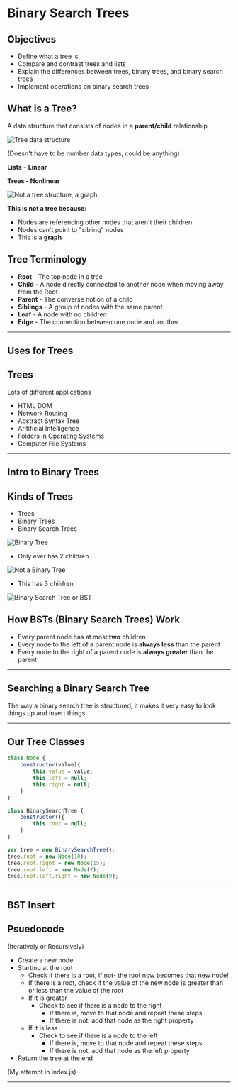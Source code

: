 # Binary Search Trees

## Objectives
- Define what a tree is
- Compare and contrast trees and lists
- Explain the differences between trees, binary trees, and binary search trees
- Implement operations on binary search trees

## What is a Tree?
A data structure that consists of nodes in a **parent/child** relationship

![Tree data structure](./1.jpg)

(Doesn't have to be number data types, could be anything)

**Lists** - **Linear**

**Trees - Nonlinear**

![Not a tree structure, a graph](./2.jpg)

**This is not a tree because:**
- Nodes are referencing other nodes that aren't their children
- Nodes can't point to "sibling" nodes
- This is a **graph**

## Tree Terminology
- **Root** - The top node in a tree
- **Child** - A node directly connected to another node when moving away from the Root
- **Parent** - The converse notion of a child
- **Siblings** - A group of nodes with the same parent
- **Leaf** - A node with no children
- **Edge** - The connection between one node and another 

---

## Uses for Trees

## Trees
Lots of different applications
- HTML DOM
- Network Routing
- Abstract Syntax Tree 
- Aritificial Intelligence
- Folders in Operating Systems
- Computer File Systems

---

## Intro to Binary Trees

## Kinds of Trees
- Trees
- Binary Trees
- Binary Search Trees

![Binary Tree](./3.jpg)

- Only ever has 2 children

![Not a Binary Tree](./4.jpg)
- This has 3 children

![Binary Search Tree or BST](./5.jpg)

## How BSTs (Binary Search Trees) Work
- Every parent node has at most **two** children
- Every node to the left of a parent node is **always less** than the parent
- Every node to the right of a parent node is **always greater** than the parent

---

## Searching a Binary Search Tree
The way a binary search tree is structured, it makes it very easy to look things up and insert things

---

## Our Tree Classes

```js
class Node {
    constructor(value){
        this.value = value;
        this.left = null;
        this.right = null;
    }
}

class BinarySearchTree {
    constructor(){
        this.root = null;
    }
}

var tree = new BinarySearchTree();
tree.root = new Node(10);
tree.root.right = new Node(15);
tree.root.left = new Node(7);
tree.root.left.right = new Node(9);
```

---

## BST Insert

## Psuedocode
(Iteratively or Recursively)
- Create a new node
- Starting at the root
    - Check if there is a root, if not- the root now becomes that new node!
    - If there is a root, check if the value of the new node is greater than or less than the value of the root
    - If it is greater
        - Check to see if there is a node to the right
            - If there is, move to that node and repeat these steps
            - If there is not, add that node as the right property
    - If it is less
        - Check to see if there is a node to the left
            - If there is, move to that node and repeat these steps
            - If there is not, add that node as the left property
- Return the tree at the end

(My attempt in index.js)

--- 